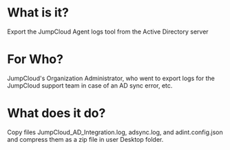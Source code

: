 # What is it?
Export the JumpCloud Agent logs tool from the Active Directory server
# For Who?
JumpCloud's Organization Administrator, who went to export logs for the JumpCloud support team in case of an AD sync error, etc.
# What does it do?
Copy files JumpCloud_AD_Integration.log, adsync.log, and adint.config.json and compress them as a zip file in user Desktop folder.

